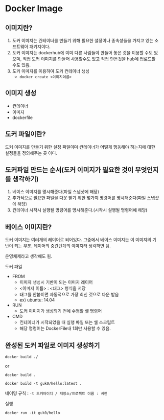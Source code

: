 # Docker Image
## 이미지란?
1. 도커 이미지는 컨테이너를 만들기 위해 필요한 설정이나 종속성들을 가지고 있는 소프트웨어 패키지이다.
2. 도커 이미지는 dockerhub에 이미 다른 사람들이 만들어 놓은 것을 이용할 수도 있으며, 직접 도커 이미지를 만들어 사용할수도 있고 직접 만든것을 hub에 업로드할 수도 있음.
3. 도커 이미지를 이용하여 도커 컨테이너 생성
    - `docker create <이미지이름>`

## 이미지 생성
- 컨테이너
- 이미지
- dockerfile

## 도커 파일이란?
도커 이미지를 만들기 위한 설정 파일이며 컨테이너가 어떻게 행동해야 하는지에 대한 설정들을 정의해주는 곳 이다.

## 도커파일 만드는 순서(도커 이미지가 필요한 것이 무엇인지를 생각하기)

1. 베이스 이미지를 명시해준다(파일 스냅샷에 해당)
2. 추가적으로 필요한 파일을 다운 받기 위한 몇가지 명령어를 명시해준다(파일 스냅샷에 해당)
3. 컨테이너 시작시 실행될 명령어를 명시해준다.(시작시 실행될 명령어에 해당)  


## 베이스 이미지란?
도커 이미지는 여러개의 레이어로 되어있다. 그중에서 베이스 이미지는 이 이미지의 기반이 되는 부분. 레이어의 중간단계의 이미지라 생각하면 됨.

운영체제라고 생각해도 됨.

도커 파일

- FROM
    - 이미지 생성시 기반이 되는 이미지 레이어
    - <이미지 이름> : <태그> 형식을 저장
    - 태그를 안붙이면 자동적으로 가장 최신 것으로 다운 받음
    - ex) ubuntu: 14.04
- RUN
    - 도커 이미지가 생성되기 전에 수행할 쉘 명령어
- CMD
    - 컨테이너가 시작되었을 때 실행 파일 또는 쉘 스크립트
    - 해당 명령어는 DockerFile내 1회만 사용할 수 있음.

## 완성된 도커 파일로 이미지 생성하기

`docker build ./`

or

`docker build .`

`docker build -t guk0/hello:latest .`

네이밍 규칙 : `-t 도커아이디 / 저장소/프로젝트 이름 : 버전`

실행

`docker run -it guk0/hello`